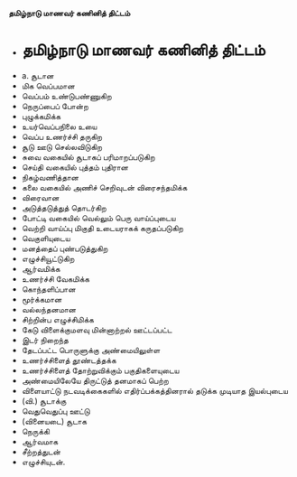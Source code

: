 **தமிழ்நாடு மாணவர் கணினித் திட்டம்**
- # தமிழ்நாடு மாணவர் கணினித் திட்டம்
- a. சூடான
- மிக வெப்பமான
- வெப்பம் உண்டுபண்ணுகிற
- நெருப்பைப் போன்ற
- புழுக்கமிக்க
- உயர்வெப்பநிலை உயை
- வெப்ப உணர்ச்சி தருகிற
- சூடு ஊடு செல்லவிடுகிற
- சுவை வகையில் சூடாகப் பரிமாறப்படுகிற
- செய்தி வகையில் புத்தம் புதிரான
- நிகழ்வணித்தான
- கலை வகையில் அணிச் செறிவுடன் விரைசந்தமிக்க
- விரைவான
- அடுத்தடுத்துத் தொடர்கிற
- போட்டி வகையில் வெல்லும் பெரு வாய்ப்புடைய
- வெற்றி வாய்ப்பு மிகுதி உடையராகக் கருதப்படுகிற
- வெகுளியுடைய
- மனத்தைப் புண்படுத்துகிற
- எழுச்சியூட்டுகிற
- ஆர்வமிக்க
- உணர்ச்சி வேகமிக்க
- கொந்தளிப்பான
- மூர்க்கமான
- வல்லந்தனமான
- சிற்றின்ப எழுச்சிமிக்க
- கேடு விளைக்குமளவு மின்னாற்றல் ஊட்டப்பட்ட
- இடர் நிறைந்த
- தேடப்பட்ட பொருளுக்கு அண்மையிலுள்ள
- உணர்ச்சிளைத் தூண்டத்தக்க
- உணர்ச்சிளைத் தோற்றுவிக்கும் பகுதிகளையுடைய
- அண்மையிலேயே திருட்டுத் தனமாகப் பெற்ற
- விளையாட்டு நடவடிக்கைகளில் எதிர்ப்பக்கத்தினரால் தடுக்க முடியாத இயல்புடைய
- (வி.) சூடாக்கு
- வெதுவெதுப்பு ஊட்டு
- (வினையடை) சூடாக
- நெருக்கி
- ஆர்வமாக
- சீற்றத்துடன்
- எழுச்சியுடன்.

